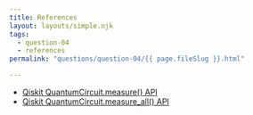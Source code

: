 ```yaml
---
title: References
layout: layouts/simple.njk
tags:
  - question-04
  - references
permalink: "questions/question-04/{{ page.fileSlug }}.html"

---
```



* [Qiskit QuantumCircuit.measure() API](https://qiskit.org/documentation/stubs/qiskit.circuit.QuantumCircuit.measure.html#qiskit.circuit.QuantumCircuit.measure)   
* [Qiskit QuantumCircuit.measure_all() API](https://qiskit.org/documentation/stubs/qiskit.circuit.QuantumCircuit.measure_all.html#qiskit.circuit.QuantumCircuit.measure_all)   
